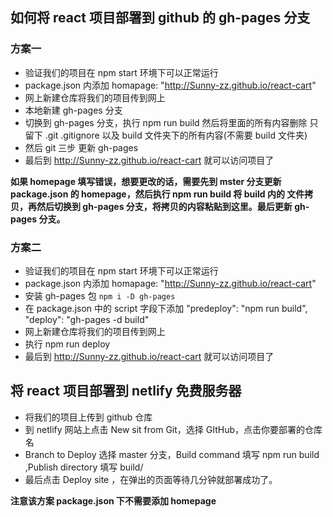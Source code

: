 ## 如何将 react 项目部署到 github 的 gh-pages 分支

### 方案一

- 验证我们的项目在 npm start 环境下可以正常运行
- package.json 内添加 homapage: "http://Sunny-zz.github.io/react-cart"
- 网上新建仓库将我们的项目传到网上
- 本地新建 gh-pages 分支
- 切换到 gh-pages 分支，执行 npm run build 然后将里面的所有内容删除 只留下 .git .gitignore 以及 build 文件夹下的所有内容(不需要 build 文件夹)
- 然后 git 三步 更新 gh-pages
- 最后到 http://Sunny-zz.github.io/react-cart 就可以访问项目了

**如果 homepage 填写错误，想要更改的话，需要先到 mster 分支更新 package.json 的 homepage，然后执行 npm run build 将 build 内的 文件拷贝，再然后切换到 gh-pages 分支，将拷贝的内容粘贴到这里。最后更新 gh-pages 分支。**

### 方案二

- 验证我们的项目在 npm start 环境下可以正常运行
- package.json 内添加 homapage: "http://Sunny-zz.github.io/react-cart"
- 安装 gh-pages 包 `npm i -D gh-pages`
- 在 package.json 中的 script 字段下添加
  "predeploy": "npm run build",
  "deploy": "gh-pages -d build"
- 网上新建仓库将我们的项目传到网上
- 执行 npm run deploy
- 最后到 http://Sunny-zz.github.io/react-cart 就可以访问项目了


## 将 react 项目部署到 netlify 免费服务器
- 将我们的项目上传到 github 仓库
- 到 netlify 网站上点击 New sit from Git，选择 GItHub，点击你要部署的仓库名
- Branch to Deploy 选择 master 分支，Build command 填写  npm run build ,Publish directory 填写 build/
- 最后点击 Deploy site ，在弹出的页面等待几分钟就部署成功了。

**注意该方案 package.json 下不需要添加 homepage**
